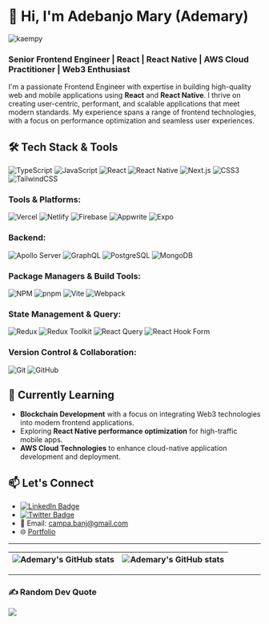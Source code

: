 # 👋 Hi, I'm Adebanjo Mary (Ademary)  
<p align="left"> <img src="https://komarev.com/ghpvc/?username=Kaempy&label=Profile%20views&color=0e75b6&style=flat" alt="kaempy" /> </p>

### Senior Frontend Engineer | React | React Native | AWS Cloud Practitioner | Web3 Enthusiast


I'm a passionate Frontend Engineer with expertise in building high-quality web and mobile applications using **React** and **React Native**. I thrive on creating user-centric, performant, and scalable applications that meet modern standards. My experience spans a range of frontend technologies, with a focus on performance optimization and seamless user experiences.

## 🛠️ Tech Stack & Tools

![TypeScript](https://img.shields.io/badge/typescript-%23007ACC.svg?style=flat&logo=typescript&logoColor=white) 
![JavaScript](https://img.shields.io/badge/javascript-%23323330.svg?style=flat&logo=javascript&logoColor=%23F7DF1E) 
![React](https://img.shields.io/badge/react-%2320232a.svg?style=flat&logo=react&logoColor=%2361DAFB) 
![React Native](https://img.shields.io/badge/react_native-%2320232a.svg?style=flat&logo=react&logoColor=%2361DAFB) 
![Next.js](https://img.shields.io/badge/Next-%2320232a?style=flat&logo=next.js&logoColor=white) 
![CSS3](https://img.shields.io/badge/css3-%231572B6.svg?style=flat&logo=css3&logoColor=white) 
![TailwindCSS](https://img.shields.io/badge/tailwindcss-%2338B2AC.svg?style=flat&logo=tailwind-css&logoColor=white)

### Tools & Platforms:
![Vercel](https://img.shields.io/badge/vercel-%2320232a.svg?style=flat&logo=vercel&logoColor=white) 
![Netlify](https://img.shields.io/badge/netlify-%2320232a.svg?style=flat&logo=netlify&logoColor=#00C7B7) 
![Firebase](https://img.shields.io/badge/firebase-%23039BE5.svg?style=flat&logo=firebase) 
![Appwrite](https://img.shields.io/badge/appwrite-%23F02E65.svg?style=flat&logo=appwrite&logoColor=white)
![Expo](https://img.shields.io/badge/expo-%2320232a.svg?style=flat&logo=expo&logoColor=white)

### Backend:
<!-- ![Node.js](https://img.shields.io/badge/node.js-6DA55F?style=flat&logo=node.js&logoColor=white) --> 
![Apollo Server](https://img.shields.io/badge/apollo_server-311C87?style=flat&logo=apollo-graphql&logoColor=white) 
![GraphQL](https://img.shields.io/badge/graphql-E10098?style=flat&logo=graphql&logoColor=white)
![PostgreSQL](https://img.shields.io/badge/postgresql-%23316192.svg?style=flat&logo=postgresql&logoColor=white)
![MongoDB](https://img.shields.io/badge/MongoDB-%234ea94b.svg?style=flat&logo=mongodb&logoColor=white)

### Package Managers & Build Tools:
![NPM](https://img.shields.io/badge/NPM-%23CB3837.svg?style=flat&logo=npm&logoColor=white) 
![pnpm](https://img.shields.io/badge/pnpm-%23F69220.svg?style=flat&logo=pnpm&logoColor=white)
![Vite](https://img.shields.io/badge/vite-%23646CFF.svg?style=flat&logo=vite&logoColor=white) 
![Webpack](https://img.shields.io/badge/Webpack-8DD6F9?style=flat&logo=webpack&logoColor=white)

### State Management & Query:
![Redux](https://img.shields.io/badge/redux-%23593d88.svg?style=flat&logo=redux&logoColor=white) 
![Redux Toolkit](https://img.shields.io/badge/redux_toolkit-%23593d88.svg?style=flat&logo=redux&logoColor=white)
![React Query](https://img.shields.io/badge/-React%20Query-FF4154?style=flat&logo=react%20query&logoColor=white) 
![React Hook Form](https://img.shields.io/badge/React%20Hook%20Form-%23EC5990.svg?style=flat&logo=reacthookform&logoColor=white)

### Version Control & Collaboration:
![Git](https://img.shields.io/badge/git-%23F05033.svg?style=flat&logo=git&logoColor=white) 
![GitHub](https://img.shields.io/badge/github-%23121011.svg?style=flat&logo=github&logoColor=white)

<!-- 
---

## 🚀 Projects

### 📱 **Truman Gym App** 
A gym management system built with **React Native** and **Expo**, featuring secure payment integration with Paystack, user authentication, and API handling with **React Hook Form** and **Yup**.

- **Technologies**: React Native, Expo, TypeScript, React Hook Form, Paystack API, Async Storage
- [GitHub Repo](https://github.com/Kaempy/truman-gym)

### 💻 **iRecharge Mobile App** 
Contributed to the **iRecharge** mobile app by improving user experience and performance. Implemented secure payment features and optimized app performance for better load times and responsiveness.

- **Technologies**: React Native, Redux, TypeScript, Paystack, Expo
- [GitHub Repo](https://github.com/Kaempy/iRecharge)

### 📹 **Video Post App**
Built a video post app where users can log in, view recent posts, save posts, and create new posts, using **Appwrite** for backend services.

- **Technologies**: React Native, Appwrite, Redux Toolkit, Expo
- [GitHub Repo](https://github.com/Kaempy/video-post-app)

---
-->


## 🌱 Currently Learning
- **Blockchain Development** with a focus on integrating Web3 technologies into modern frontend applications.
- Exploring **React Native performance optimization** for high-traffic mobile apps.
- **AWS Cloud Technologies** to enhance cloud-native application development and deployment.


## 📫 Let's Connect

- [![LinkedIn Badge](https://img.shields.io/badge/-adebanjomary-%23007ACC?style=flat&logo=Linkedin&logoColor=white)](https://www.linkedin.com/in/abolanle-mary-adebanjo)
- [![Twitter Badge](https://img.shields.io/badge/-ademarymi-%23121011?style=flat&logo=X&logoColor=white)](https://x.com/ademarymi)
- 📧 Email: campa.banj@gmail.com
- 🌐 [Portfolio](https://ademary-portfolio.vercel.app)

---

| <img align="center" src="https://github-readme-streak-stats.herokuapp.com?user=Kaempy&theme=tokyonight&stroke=DD59CF&show_icons=true&include_all_commits=true&hide_border=true" alt="Ademary's GitHub stats" /> | <img align="center" src="https://github-readme-stats.vercel.app/api/top-langs/?username=Kaempy&langs_count=8&layout=compact&theme=tokyonight&stroke=DD59CF&show_icons=true&include_all_commits=true&hide_border=true" alt="Ademary's GitHub stats" /> |
| ------------- | ------------- |

---

### ✍️ Random Dev Quote

![](https://quotes-github-readme.vercel.app/api?type=horizontal&theme=dark)
